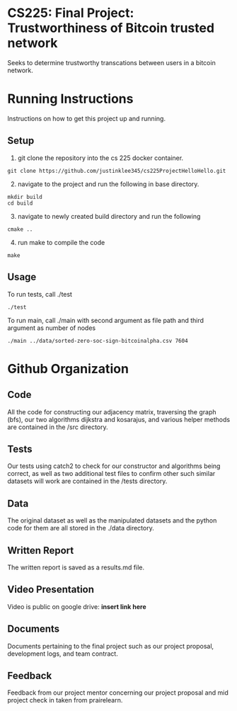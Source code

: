 # CS225: Final Project: Trustworthiness of Bitcoin trusted network

Seeks to determine trustworthy transcations between users in a bitcoin network.

# Running Instructions

Instructions on how to get this project up and running.

## Setup

1. git clone the repository into the cs 225 docker container.
```shell
git clone https://github.com/justinklee345/cs225ProjectHelloHello.git
```
2. navigate to the project and run the following in base directory.
```shell
mkdir build
cd build
```
3. navigate to newly created build directory and run the following
```shell
cmake ..
```
4. run make to compile the code
```shell
make
```

## Usage

To run tests, call ./test
```shell
./test
```
To run main, call ./main with second argument as file path and third argument as number of nodes
```shell
./main ../data/sorted-zero-soc-sign-bitcoinalpha.csv 7604
```


# Github Organization

## Code

All the code for constructing our adjacency matrix, traversing the graph (bfs), our two algorithms dijkstra and kosarajus, and various helper methods are contained in the /src directory.

## Tests

Our tests using catch2 to check for our constructor and algorithms being correct, as well as two additional test files to confirm other such similar datasets will work are contained in the /tests directory.

## Data

The original dataset as well as the manipulated datasets and the python code for them are all stored in the ./data directory.

## Written Report

The written report is saved as a results.md file.

## Video Presentation

Video is public on google drive: **insert link here**

## Documents

Documents pertaining to the final project such as our project proposal, development logs, and team contract.

## Feedback

Feedback from our project mentor concerning our project proposal and mid project check in taken from prairelearn.
